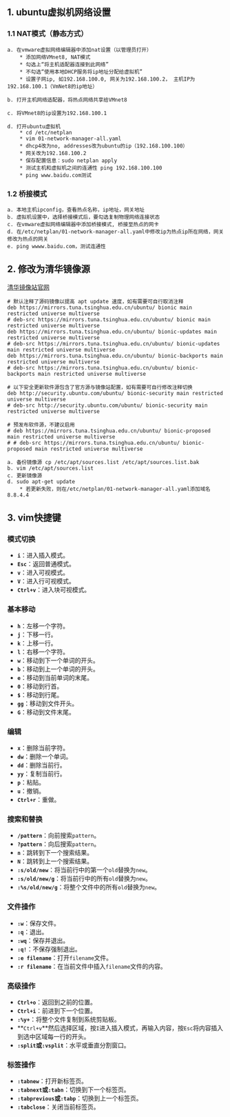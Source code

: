## 1. ubuntu虚拟机网络设置
### 1.1 NAT模式（静态方式）
    a. 在vmware虚拟网络编辑器中添加nat设置（以管理员打开）
        * 添加网络VMnet8, NAT模式
        * 勾选上“将主机适配器连接到此网络”
        * 不勾选“使用本地DHCP服务将ip地址分配给虚拟机”
        * 设置子网ip, 如192.168.100.0, 网关为192.168.100.2， 主机IP为192.168.100.1（VmNet8的ip地址）

    b. 打开主机网络适配器，将热点网络共享给VMnet8

    c. 将VMnet8的ip设置为192.168.100.1

    d. 打开ubuntu虚拟机
        * cd /etc/netplan
        * vim 01-network-manager-all.yaml
        * dhcp4改为no, addresses改为ubuntu的ip（192.168.100.100）
        * 网关改为192.168.100.2
        * 保存配置信息：sudo netplan apply
        * 测试主机和虚拟机之间的连通性 ping 192.168.100.100
        * ping www.baidu.com测试 
### 1.2 桥接模式
    a. 本地主机ipconfig，查看热点名称，ip地址，网关地址
    b. 虚拟机设置中，选择桥接模式后，要勾选复制物理网络连接状态
    c. 在vmware虚拟网络编辑器中添加桥接模式, 桥接至热点的网卡
    d. 在/etc/netplan/01-network-manager-all.yaml中修改ip为热点ip所在网络，网关修改为热点的网关
    e. ping wwww.baidu.com，测试连通性

## 2. 修改为清华镜像源  
[清华镜像站官网](https://mirror.tuna.tsinghua.edu.cn/help/ubuntu/) 
```shell
# 默认注释了源码镜像以提高 apt update 速度，如有需要可自行取消注释
deb https://mirrors.tuna.tsinghua.edu.cn/ubuntu/ bionic main restricted universe multiverse
# deb-src https://mirrors.tuna.tsinghua.edu.cn/ubuntu/ bionic main restricted universe multiverse
deb https://mirrors.tuna.tsinghua.edu.cn/ubuntu/ bionic-updates main restricted universe multiverse
# deb-src https://mirrors.tuna.tsinghua.edu.cn/ubuntu/ bionic-updates main restricted universe multiverse
deb https://mirrors.tuna.tsinghua.edu.cn/ubuntu/ bionic-backports main restricted universe multiverse
# deb-src https://mirrors.tuna.tsinghua.edu.cn/ubuntu/ bionic-backports main restricted universe multiverse

# 以下安全更新软件源包含了官方源与镜像站配置，如有需要可自行修改注释切换
deb http://security.ubuntu.com/ubuntu/ bionic-security main restricted universe multiverse
# deb-src http://security.ubuntu.com/ubuntu/ bionic-security main restricted universe multiverse

# 预发布软件源，不建议启用
# deb https://mirrors.tuna.tsinghua.edu.cn/ubuntu/ bionic-proposed main restricted universe multiverse
# # deb-src https://mirrors.tuna.tsinghua.edu.cn/ubuntu/ bionic-proposed main restricted universe multiverse
```
    a. 备份镜像源 cp /etc/apt/sources.list /etc/apt/sources.list.bak  
    b. vim /etc/apt/sources.list  
    c. 更新镜像源   
    d. sudo apt-get update 
        * 若更新失败，则在/etc/netplan/01-network-manager-all.yaml添加域名8.8.4.4 
  
## 3. vim快捷键 
### 模式切换
- **`i`**：进入插入模式。
- **`Esc`**：返回普通模式。
- **`v`**：进入可视模式。
- **`V`**：进入行可视模式。
- **`Ctrl+v`**：进入块可视模式。

### 基本移动
- **`h`**：左移一个字符。
- **`j`**：下移一行。
- **`k`**：上移一行。
- **`l`**：右移一个字符。
- **`w`**：移动到下一个单词的开头。
- **`b`**：移动到上一个单词的开头。
- **`e`**：移动到当前单词的末尾。
- **`0`**：移动到行首。
- **`$`**：移动到行尾。
- **`gg`**：移动到文件开头。
- **`G`**：移动到文件末尾。

### 编辑
- **`x`**：删除当前字符。
- **`dw`**：删除一个单词。
- **`dd`**：删除当前行。
- **`yy`**：复制当前行。
- **`p`**：粘贴。
- **`u`**：撤销。
- **`Ctrl+r`**：重做。

### 搜索和替换
- **`/pattern`**：向前搜索`pattern`。
- **`?pattern`**：向后搜索`pattern`。
- **`n`**：跳转到下一个搜索结果。
- **`N`**：跳转到上一个搜索结果。
- **`:s/old/new`**：将当前行中的第一个`old`替换为`new`。
- **`:s/old/new/g`**：将当前行中的所有`old`替换为`new`。
- **`:%s/old/new/g`**：将整个文件中的所有`old`替换为`new`。

### 文件操作
- **`:w`**：保存文件。
- **`:q`**：退出。
- **`:wq`**：保存并退出。
- **`:q!`**：不保存强制退出。
- **`:e filename`**：打开`filename`文件。
- **`:r filename`**：在当前文件中插入`filename`文件的内容。

### 高级操作
- **`Ctrl+o`**：返回到之前的位置。
- **`Ctrl+i`**：前进到下一个位置。
- **`:%y+`**：将整个文件复制到系统剪贴板。
- **`Ctrl+v`**然后选择区域，按`I`进入插入模式，再输入内容，按`Esc`将内容插入到选中区域每一行的开头。
- **`:split`**或**`:vsplit`**：水平或垂直分割窗口。

### 标签操作
- **`:tabnew`**：打开新标签页。
- **`:tabnext`**或**`:tabn`**：切换到下一个标签页。
- **`:tabprevious`**或**`:tabp`**：切换到上一个标签页。
- **`:tabclose`**：关闭当前标签页。

